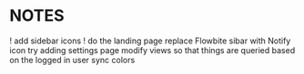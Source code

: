 # NOTES

! add sidebar icons
! do the landing page
replace Flowbite sibar with Notify icon
try adding settings page
modify views so that things are queried based on the logged in user
sync colors

